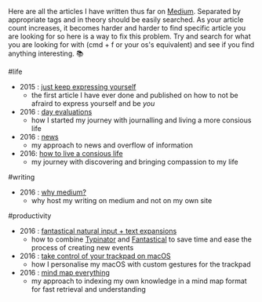 Here are all the articles I have written thus far on [Medium](https://medium.com/@NikitaVoloboev). Separated by appropriate tags and in theory should be easily searched. As your article count increases, it becomes harder and harder to find specific article you are looking for so here is a way to fix this problem. Try and search for what you are looking for with (cmd + f or your os's equivalent) and see if you find anything interesting. 📚

#life
- 2015 : [just keep expressing yourself](https://medium.com/@NikitaVoloboev/just-keep-expressing-yourself-306870791ae4#.3ilcote4m)
	- the first article I have ever done and published on how to not be afraird to express yourself and be *you*
- 2016 : [day evaluations](https://medium.com/@NikitaVoloboev/day-evaluations-5706f31c9c5e#.m4lw1eo32)
	- how I started my journey with journalling and living a more consious life
- 2016 : [news](https://medium.com/@NikitaVoloboev/news-d6bcaaf40121#.mtj9gqvyu)
	- my approach to news and overflow of information
- 2016: [how to live a consious life](https://medium.com/@NikitaVoloboev/what-it-means-to-live-a-conscious-life-c96f6517077#.x3mzy1kcl)
	- my journey with discovering and bringing compassion to my life

#writing 
- 2016 : [why medium?](https://medium.com/@NikitaVoloboev/why-medium-ff9b13fefe61#.guictx69p)
	- why host my writing on medium and not on my own site	

#productivity
- 2016 : [fantastical natural input + text expansions](https://medium.com/@NikitaVoloboev/fantastical-natural-input-text-expansions-3ea8cf7ccac3#.pv5937ncr)
	- how to combine [Typinator](http://www.ergonis.com/products/typinator/) and [Fantastical](https://flexibits.com/fantastical) to save time and ease the process of creating new events
- 2016 : [take control of your trackpad on macOS](https://medium.com/@NikitaVoloboev/take-control-of-your-touchpad-on-macos-45c581f542e0#.7n1ye6vze)
	- how I personalise my macOS with custom gestures for the trackpad
- 2016 : [mind map everything](https://medium.com/@NikitaVoloboev/mind-map-everything-d27670f70739#.p7w44kr44)
	- my approach to indexing my own knowledge in a mind map format for fast retrieval and understanding


